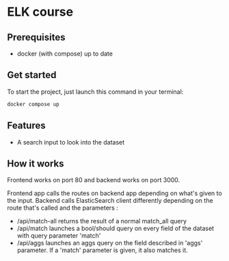 # ELK course

## Prerequisites

- docker (with compose) up to date

## Get started

To start the project, just launch this command in your terminal:
```bash
docker compose up
```

## Features

- A search input to look into the dataset

## How it works

Frontend works on port 80 and backend works on port 3000.

Frontend app calls the routes on backend app depending on what's given to the input.
Backend calls ElasticSearch client differently depending on the route that's called and the parameters :
- /api/match-all returns the result of a normal match_all query
- /api/match launches a bool/should query on every field of the dataset with query parameter 'match'
- /api/aggs launches an aggs query on the field described in 'aggs' parameter. 
If a 'match' parameter is given, it also matches it.
